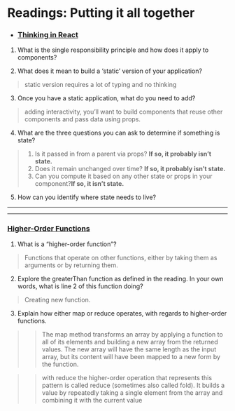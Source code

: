# Readings: Putting it all together
- ### [Thinking in React](https://reactjs.org/docs/thinking-in-react.html)

1. What is the single responsibility principle and how does it apply to components?
>

2. What does it mean to build a ‘static’ version of your application?
> static version requires a lot of typing and no thinking

3. Once you have a static application, what do you need to add?
>adding interactivity, you’ll want to build components that reuse other components and pass data using props.

4. What are the three questions you can ask to determine if something is state?

>1. Is it passed in from a parent via 
props? **If so, it probably isn’t state.**
> 2. Does it remain unchanged over time? **If so, it probably isn’t state.**
>3. Can you compute it based on any other state or props in your component?**If so, it isn’t state.**

5. How can you identify where state needs to live?


***
***
### [Higher-Order Functions](https://eloquentjavascript.net/05_higher_order.html#h_xxCc98lOBK)

1. What is a “higher-order function”?
> Functions that operate on other functions, either by taking them as arguments or by returning them.

2. Explore the greaterThan function as defined in the reading. In your own words, what is line 2 of this function doing?
>Creating new function.

3. Explain how either map or reduce operates, with regards to higher-order functions.
>> The map method transforms an array by applying a function to all of its elements and building a new array from the returned values. The new array will have the same length as the input array, but its content will have been mapped to a new form by the function.

>> with reduce the higher-order operation that represents this pattern is called reduce (sometimes also called fold). It builds a value by repeatedly taking a single element from the array and combining it with the current value